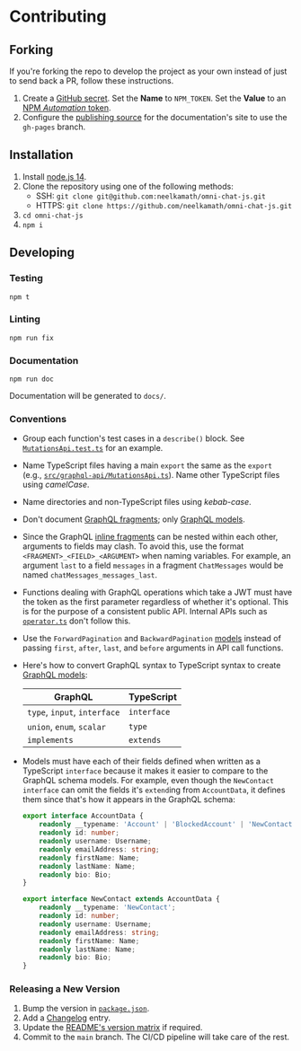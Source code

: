 # Contributing

## Forking

If you're forking the repo to develop the project as your own instead of just to send back a PR, follow these instructions.

1. Create a [GitHub secret](https://docs.github.com/en/actions/reference/encrypted-secrets#creating-encrypted-secrets-for-a-repository). Set the **Name** to `NPM_TOKEN`. Set the **Value** to an [NPM *Automation* token](https://docs.npmjs.com/creating-and-viewing-access-tokens).
1. Configure the [publishing source](https://docs.github.com/en/github/working-with-github-pages/configuring-a-publishing-source-for-your-github-pages-site) for the documentation's site to use the `gh-pages` branch.

## Installation

1. Install [node.js 14](https://nodejs.org/en/download/).
1. Clone the repository using one of the following methods:
    - SSH: `git clone git@github.com:neelkamath/omni-chat-js.git`
    - HTTPS: `git clone https://github.com/neelkamath/omni-chat-js.git`
1. `cd omni-chat-js`
1. `npm i`

## Developing

### Testing

```
npm t
```

### Linting

```
npm run fix
```

### Documentation

```
npm run doc
```

Documentation will be generated to `docs/`.

### Conventions

- Group each function's test cases in a `describe()` block. See [`MutationsApi.test.ts`](src/graphql-api/__tests__/MutationsApi.test.ts) for an example.
- Name TypeScript files having a main `export` the same as the `export` (e.g., [`src/graphql-api/MutationsApi.ts`](MutationsApi.ts)). Name other TypeScript files using _camelCase_.
- Name directories and non-TypeScript files using _kebab-case_.
- Don't document [GraphQL fragments](src/graphql-api/fragments.ts); only [GraphQL models](src/graphql-api/models.ts).
- Since the GraphQL [inline fragments](src/graphql-api/fragments.ts) can be nested within each other, arguments to fields may clash. To avoid this, use the format `<FRAGMENT>_<FIELD>_<ARGUMENT>` when naming variables. For example, an argument `last` to a field `messages` in a fragment `ChatMessages` would be named `chatMessages_messages_last`.
- Functions dealing with GraphQL operations which take a JWT must have the token as the first parameter regardless of whether it's optional. This is for the purpose of a consistent public API. Internal APIs such as [`operator.ts`](src/graphql-api/operator.ts) don't follow this.
- Use the `ForwardPagination` and `BackwardPagination` [models](src/graphql-api/pagination.ts) instead of passing `first`, `after`, `last`, and `before` arguments in API call functions.
- Here's how to convert GraphQL syntax to TypeScript syntax to create [GraphQL models](src/graphql-api/models.ts):

    |GraphQL|TypeScript|
    |---|---|
    |`type`, `input`, `interface`|`interface`|
    |`union`, `enum`, `scalar`|`type`|
    |`implements`|`extends`|
- Models must have each of their fields defined when written as a TypeScript `interface` because it makes it easier to compare to the GraphQL schema models. For example, even though the `NewContact` `interface` can omit the fields it's `extend`ing from `AccountData`, it defines them since that's how it appears in the GraphQL schema:

    ```typescript
    export interface AccountData {
        readonly __typename: 'Account' | 'BlockedAccount' | 'NewContact';
        readonly id: number;
        readonly username: Username;
        readonly emailAddress: string;
        readonly firstName: Name;
        readonly lastName: Name;
        readonly bio: Bio;
    }

    export interface NewContact extends AccountData {
        readonly __typename: 'NewContact';
        readonly id: number;
        readonly username: Username;
        readonly emailAddress: string;
        readonly firstName: Name;
        readonly lastName: Name;
        readonly bio: Bio;
    }
    ```

### Releasing a New Version

1. Bump the version in [`package.json`](package.json).
1. Add a [Changelog](CHANGELOG.md) entry.
1. Update the [README's version matrix](README.md#installation) if required.
1. Commit to the `main` branch. The CI/CD pipeline will take care of the rest.

